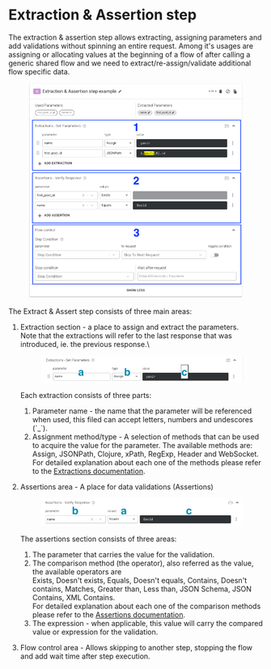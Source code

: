 # Extraction & Assertion step

The extraction & assertion step allows extracting, assigning parameters and add validations without spinning an entire request. Among it's usages are assigning or allocating values at the beginning of a flow of after calling a generic shared flow and we need to extract/re-assign/validate additional flow specific data.

<figure><img src="../../.gitbook/assets/image (19).png" alt=""><figcaption></figcaption></figure>

The Extract & Assert step consists of three main areas:

1.  Extraction section - a place to assign and extract the parameters.\
    Note that the extractions will refer to the last response that was introduced, ie. the previous response.\


    <figure><img src="../../.gitbook/assets/image (20).png" alt=""><figcaption></figcaption></figure>

    Each extraction consists of three parts:

    1. Parameter name - the name that the parameter will be referenced when used, this filed can accept letters, numbers and undescores (\`\_\`).
    2. Assignment method/type - A selection of methods that can be used to acquire the value for the parameter. The available methods are: Assign, JSONPath, Clojure, xPath, RegExp, Header and WebSocket. For detailed explanation about each one of the methods please refer to the [Extractions documentation](../../general/api-testing1/test-suite-editor/set-parameters-extractions.md).
2.  Assertions area - A place for data validations (Assertions)

    <figure><img src="../../.gitbook/assets/image (21).png" alt=""><figcaption></figcaption></figure>

    The assertions section consists of three areas:

    1. The parameter that carries the value for the validation.
    2. The comparison method (the operator), also referred as the value, the available operators are\
       Exists, Doesn't exists, Equals, Doesn't equals, Contains, Doesn't contains, Matches, Greater than, Less than, JSON Schema, JSON Contains, XML Contains.\
       For detailed explanation about each one of the comparison methods please refer to the [Assertions documentation](../../general/api-testing1/test-suite-editor/assertions.md).
    3. The expression - when applicable, this value will carry the compared value or expression for the validation.
3. Flow control area - Allows skipping to another step, stopping the flow and add wait time after step execution.
